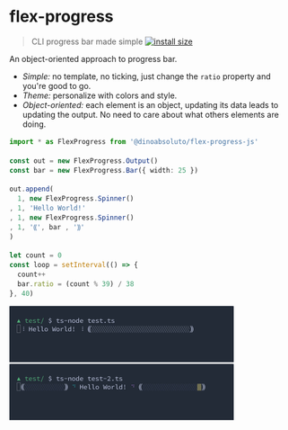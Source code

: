 # flex-progress

> CLI progress bar made simple
[![install size](https://packagephobia.now.sh/badge?p=@dinoabsoluto/flex-progress-js)](https://packagephobia.now.sh/result?p=@dinoabsoluto/flex-progress-js)

An object-oriented approach to progress bar.

- *Simple:* no template, no ticking, just change the `ratio` property and
you're good to go.
- *Theme:* personalize with colors and style.
- *Object-oriented:* each element is an object, updating its data leads to
updating the output.
No need to care about what others elements are doing.

```typescript
import * as FlexProgress from '@dinoabsoluto/flex-progress-js'

const out = new FlexProgress.Output()
const bar = new FlexProgress.Bar({ width: 25 })

out.append(
  1, new FlexProgress.Spinner()
, 1, 'Hello World!'
, 1, new FlexProgress.Spinner()
, 1, '⸨', bar , '⸩'
)

let count = 0
const loop = setInterval(() => {
  count++
  bar.ratio = (count % 39) / 38
}, 40)
```

<img width="400" height="100" src="media/demo-1.gif" />

<img width="400" height="100" src="media/demo-2.gif" />
